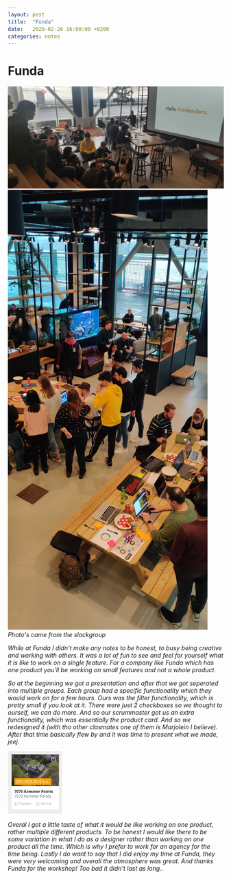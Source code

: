 ```yaml
---
layout: post
title:  "Funda"
date:   2020-02-26 16:00:00 +0200
categories: notes
---
```


# Funda
<img src="../img/funda-presentation.jpg">
<img src="../img/funda-group.jpg">
<i>Photo's came from the slackgroup<i>

While at Funda I didn't make any notes to be honest, to busy being creative and working with others. It was a lot of fun to see and feel for yourself what it is like to work on a single feature. For a company like Funda which has one product you'll be working on small features and not a whole product.

So at the beginning we got a presentation and after that we got seperated into multiple groups. Each group had a specific functionality which they would work on for a few hours. Ours was the filter functionality, which is pretty small if you look at it. There were just 2 checkboxes so we thought to ourself, we can do more. And so our scrummaster got us an extra functionality, which was essentially the product card. And so we redesigned it (with tho other clasmates one of them is Marjolein I believe). After that time basically flew by and it was time to present what we made, jeej.

<img src="../img/funda-card.png" width="25%">

Overal I got a little taste of what it would be like working on one product, rather multiple different products. To be honest I would like there to be some variation in what I do as a designer rather than working on one product all the time. Which is why I prefer to work for an agency for the time being. Lastly I do want to say that I did enjoy my time at Funda, they were very welcoming and overall the atmosphere was great. And thanks Funda for the workshop! Too bad it didn't last as long..